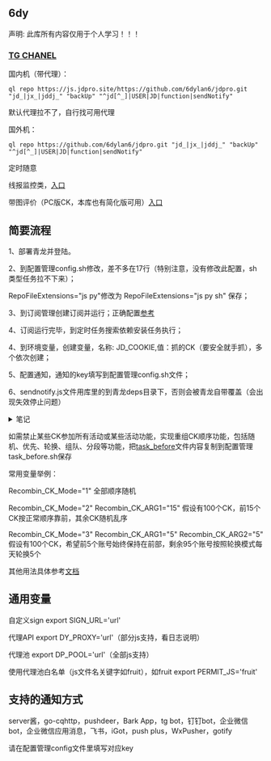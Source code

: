 
## 6dy

声明: 此库所有内容仅用于个人学习！！！

### [TG CHANEL](https://t.me/dylan_jdpro)


国内机（带代理）：

```
ql repo https://js.jdpro.site/https://github.com/6dylan6/jdpro.git "jd_|jx_|jddj_" "backUp" "^jd[^_]|USER|JD|function|sendNotify"

```
默认代理拉不了，自行找可用代理

国外机：

```
ql repo https://github.com/6dylan6/jdpro.git "jd_|jx_|jddj_" "backUp" "^jd[^_]|USER|JD|function|sendNotify"

```


定时随意


线报监控类，[入口](https://github.com/6dylan6/jdm.git)

带图评价（PC版CK，本库也有简化版可用）[入口](https://github.com/6dylan6/auto_comment.git)


## 简要流程

1、部署青龙并登陆。

2、到配置管理config.sh修改，差不多在17行（特别注意，没有修改此配置，sh类型任务拉不下来）；

RepoFileExtensions="js py"修改为 RepoFileExtensions="js py sh" 保存；

3、到订阅管理创建订阅并运行；正确配置[参考](https://github.com/6dylan6/jdpro/issues/22)

4、订阅运行完毕，到定时任务搜索依赖安装任务执行；

4、到环境变量，创建变量，名称: JD_COOKIE,值：抓的CK（要安全就手抓），多个依次创建；

5、配置通知，通知的key填写到配置管理config.sh文件；

6、sendnotify.js文件用库里的到青龙deps目录下，否则会被青龙自带覆盖（会出现失效停止问题）

<details>
<summary>笔记</summary>
<pre><code>

1、任务并发和分组

并发配置方法：

在任务后面加conc JD_COOKIE

如 task XXXXX.js conc JD_COOKIE

任务分组运行方法：

在任务后面加desi JD_COOKIE 需要运行的ck序号

如 task XXXX.js desi JD_COOKIE 1-10  前10个一组运行，2 8 9就是第2/8/9序号的ck执行，以此类推。

2、通知支持一对一推送和显示备注（需用本库sendnotify文件），还有分组通知等用法参考[notify.md](./notify.md)

备注显示变量如下

export NOTIFY_SHOWNAMETYPE="1"    不做任何变动

export NOTIFY_SHOWNAMETYPE="2"    效果是 :  账号名称：别名(备注)	

export NOTIFY_SHOWNAMETYPE="3"    效果是 :  账号名称：pin(备注)

export NOTIFY_SHOWNAMETYPE="4"    效果是 :  账号名称：备注

3、因为青龙有随机延时（可以在配置文件设置为0，默认300秒），所以涉及准点运行的任务，最后加now，如果是desi或conc不用加也会准时跑。

4、青龙系统通知（新增删除任务、登录等通知），需把通知变量写到config.sh文件，在环境变量里只发脚本运行通知哈。

5、如果通知文件发现和库里的不一致，那是被青龙自带的覆盖了，手动拷贝一份到deps目录下。

6、建议调整任务运行超时时间，青龙默认1小时有些跑不完就被强制结束，config.sh里配置。CommandTimeoutTime="3h"  即改为3小时，根据自己ck数量调整。
</code></pre>
</details>



如需禁止某些CK参加所有活动或某些活动功能，实现重组CK顺序功能，包括随机、优先、轮换、组队、分段等功能，把[task_before](./docker/task_before.sh)文件内容复制到配置管理task_before.sh保存

常用变量举例：

Recombin_CK_Mode="1"  全部顺序随机

Recombin_CK_Mode="2" Recombin_CK_ARG1="15" 假设有100个CK，前15个CK按正常顺序靠前，其余CK随机乱序

Recombin_CK_Mode="3" Recombin_CK_ARG1="5" Recombin_CK_ARG2="5"  假设有100个CK，希望前5个账号始终保持在前部，剩余95个账号按照轮换模式每天轮换5个

其他用法具体参考[文档](https://docs.qq.com/doc/DTXh6QUVjRXJ1TFdN)

## 通用变量

自定义sign  export SIGN_URL='url'

代理API export DY_PROXY='url'（部分js支持，看日志说明）

代理池 export DP_POOL='url'（全部js支持）

使用代理池白名单（js文件名关键字如fruit），如fruit export PERMIT_JS='fruit'


## 支持的通知方式

server酱，go-cqhttp，pushdeer，Bark App，tg bot，钉钉bot，企业微信bot，企业微信应用消息，飞书，iGot，push plus，WxPusher，gotify

请在配置管理config文件里填写对应key
